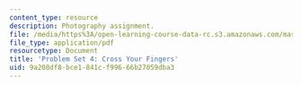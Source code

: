 ```yaml
---
content_type: resource
description: Photography assignment.
file: /media/https%3A/open-learning-course-data-rc.s3.amazonaws.com/mas-961-numeric-photography-fall-1998/9a208df8bce1841cf99666b27059dba3_ps4.pdf
file_type: application/pdf
resourcetype: Document
title: 'Problem Set 4: Cross Your Fingers'
uid: 9a208df8-bce1-841c-f996-66b27059dba3
---
```

